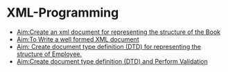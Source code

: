 # XML-Programming
- [Aim:Create an xml document for representing the structure of the Book](https://github.com/neerajsingh116/XML-Programming/blob/master/Lab1_Book_Structure)
- [Aim:To Write a  well formed XML document](https://github.com/neerajsingh116/XML-Programming/blob/master/Lab2_Well_Formed_Document)
- [Aim: Create document type definition (DTD) for representing the structure of Employee.](https://github.com/neerajsingh116/XML-Programming/blob/master/Lab3_Document_type_definition)
- [Aim:Create document type definition (DTD) and Perform Validation](https://github.com/neerajsingh116/XML-Programming/blob/master/Document_Type_Definition(DTD)_and_Validation.)
